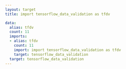 ```yaml
---
layout: target
title: import tensorflow_data_validation as tfdv

data:
  alias: tfdv
  count: 11
  imports:
  - alias: tfdv
    count: 11
    import: import tensorflow_data_validation as tfdv
    target: tensorflow_data_validation
  target: tensorflow_data_validation
---
```

